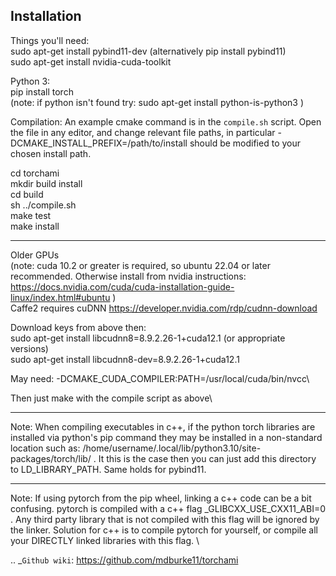 
Installation
------------

Things you'll need:\
sudo apt-get install pybind11-dev (alternatively pip install pybind11)\
sudo apt-get install nvidia-cuda-toolkit 

Python 3:\
pip install torch  \
(note: if python isn't found try: sudo apt-get install python-is-python3 )

Compilation: An example cmake command is in the `compile.sh` script.  Open the file in any editor, and change relevant file paths, in particular -DCMAKE_INSTALL_PREFIX=/path/to/install should be modified to your chosen install path.


cd torchami\
mkdir build install\
cd build \
sh ../compile.sh \
make test \
make install 

------------

Older GPUs\
(note: cuda 10.2 or greater is required, so ubuntu 22.04 or later recommended.  Otherwise install from nvidia instructions: https://docs.nvidia.com/cuda/cuda-installation-guide-linux/index.html#ubuntu )\
Caffe2 requires cuDNN https://developer.nvidia.com/rdp/cudnn-download

Download keys from above then:\
sudo apt-get install libcudnn8=8.9.2.26-1+cuda12.1            (or appropriate versions)\
sudo apt-get install libcudnn8-dev=8.9.2.26-1+cuda12.1

May need: -DCMAKE\_CUDA\_COMPILER:PATH=/usr/local/cuda/bin/nvcc\

Then just make with the compile script as above\

------------

Note: When compiling executables in c++, if the python torch libraries are installed via python's pip command they may be installed in a non-standard location such as: /home/username/.local/lib/python3.10/site-packages/torch/lib/ . It this is the case then you can just add this directory to LD\_LIBRARY\_PATH.  Same holds for pybind11. 

------------

Note: If using pytorch from the pip wheel, linking a c++ code can be a bit confusing.  pytorch is compiled with a c++ flag \_GLIBCXX\_USE\_CXX11\_ABI=0 . Any third party library that is not compiled with this flag will be ignored by the linker.  Solution for c++ is to compile pytorch for yourself, or compile all your DIRECTLY linked libraries with this flag. \
	
	
.. _`Github wiki`: https://github.com/mdburke11/torchami
